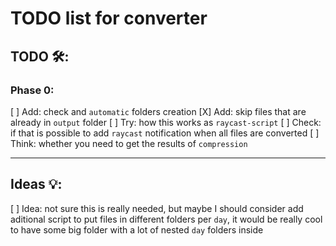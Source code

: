 # TODO list for converter

## TODO 🛠️:
### Phase 0:

[ ] Add: check and `automatic` folders creation
[X] Add: skip files that are already in `output` folder
[ ] Try: how this works as `raycast-script` 
[ ] Check: if that is possible to add `raycast` notification when all files are converted
[ ] Think: whether you need to get the results of `compression`


---------------------------------------------------------------


## Ideas 💡:
[ ] Idea: not sure this is really needed, but maybe I should consider add aditional script to 
 put files in different folders per `day`, it would be really cool to have some big folder with a lot
 of nested `day` folders inside
    

